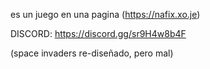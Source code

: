 es un juego en una pagina (https://nafix.xo.je)

DISCORD: https://discord.gg/sr9H4w8b4F

(space invaders re-diseñado, pero mal)
